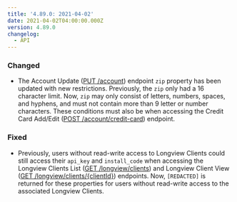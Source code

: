 ```yaml
---
title: '4.89.0: 2021-04-02'
date: 2021-04-02T04:00:00.000Z
version: 4.89.0
changelog:
  - API
---
```


### Changed

- The Account Update ([PUT /account](https://www.linode.com/docs/api/account/#account-update)) endpoint `zip` property has been updated with new restrictions. Previously, the `zip` only had a 16 character limit. Now, `zip` may only consist of letters, numbers, spaces, and hyphens, and must not contain more than 9 letter or number characters. These conditions must also be when accessing the Credit Card Add/Edit ([POST /account/credit-card](https://www.linode.com/docs/api/account/#credit-card-addedit)) endpoint.

### Fixed

- Previously, users without read-write access to Longview Clients could still access their `api_key` and `install_code` when accessing the Longview Clients List ([GET /longview/clients](https://www.linode.com/docs/api/longview/#longview-clients-list)) and Longview Client View ([GET /longview/clients/{clientId}](https://www.linode.com/docs/api/longview/#longview-client-view)) endpoints. Now, `[REDACTED]` is returned for these properties for users without read-write access to the associated Longview Clients.
